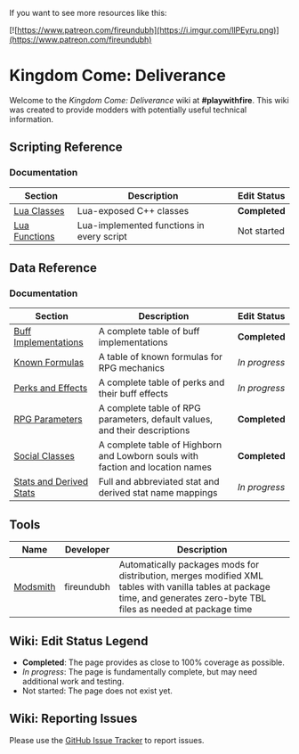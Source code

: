 <!-- TITLE: Kingdom Come -->
<!-- SUBTITLE: Kingdom Come: Deliverance -->

If you want to see more resources like this:

[![https://www.patreon.com/fireundubh](https://i.imgur.com/llPEyru.png)](https://www.patreon.com/fireundubh)

# Kingdom Come: Deliverance
Welcome to the *Kingdom Come: Deliverance* wiki at **#playwithfire**. This wiki was created to provide modders with potentially useful technical information.

## Scripting Reference

### Documentation

Section | Description | Edit Status
--- | --- | ---
[Lua Classes](kingdomcome/classes) | Lua-exposed C++ classes | **Completed**
[Lua Functions](kingdomcome/functions) | Lua-implemented functions in every script | Not started

## Data Reference

### Documentation

Section | Description | Edit Status
--- | --- | ---
[Buff Implementations](kingdomcome/buffs) | A complete table of buff implementations | **Completed**
[Known Formulas](kingdomcome/formulas) | A table of known formulas for RPG mechanics | *In progress*
[Perks and Effects](kingdomcome/perks) | A complete table of perks and their buff effects | *In progress*
[RPG Parameters](kingdomcome/rpg-parameters) | A complete table of RPG parameters, default values, and their descriptions | **Completed**
[Social Classes](kingdomcome/social-classes) | A complete table of Highborn and Lowborn souls with faction and location names | **Completed**
[Stats and Derived Stats](kingdomcome/stats) | Full and abbreviated stat and derived stat name mappings | *In progress*

## Tools

Name | Developer | Description
--- | --- | ---
[Modsmith](https://github.com/fireundubh/modsmith) | fireundubh | Automatically packages mods for distribution, merges modified XML tables with vanilla tables at package time, and generates zero-byte TBL files as needed at package time

## Wiki: Edit Status Legend

* **Completed**: The page provides as close to 100% coverage as possible.
* *In progress*: The page is fundamentally complete, but may need additional work and testing.
* Not started: The page does not exist yet.

## Wiki: Reporting Issues

Please use the [GitHub Issue Tracker](https://github.com/fireundubh/playwithfire/issues) to report issues.